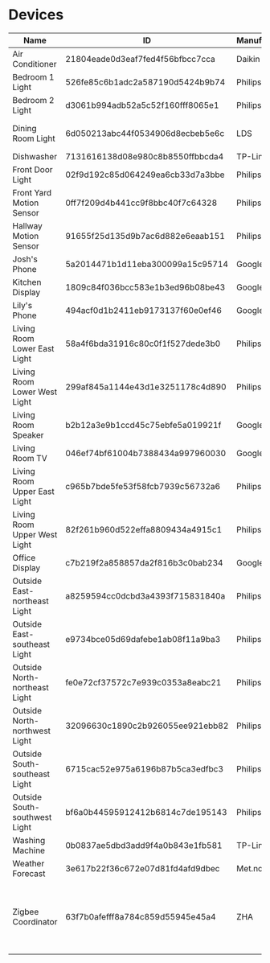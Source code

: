 # Devices

| Name                          | ID                               | Manufacturer   | Model                                                                  | Area                             |
|-------------------------------|----------------------------------|----------------|------------------------------------------------------------------------|----------------------------------|
| Air Conditioner               | 21804eade0d3eaf7fed4f56bfbcc7cca | Daikin         | NOTSUPPORT                                                             | None                             |
| Bedroom 1 Light               | 526fe85c6b1adc2a587190d5424b9b74 | Philips        | LWA001                                                                 | Bedroom 1                        |
| Bedroom 2 Light               | d3061b994adb52a5c52f160fff8065e1 | Philips        | LWA001                                                                 | Bedroom 2                        |
| Dining Room Light             | 6d050213abc44f0534906d8ecbeb5e6c | LDS            | ZBT-DIMLight-GLS0044                                                   | Dining Room                      |
| Dishwasher                    | 7131616138d08e980c8b8550ffbbcda4 | TP-Link        | HS110(AU)                                                              | Kitchen                          |
| Front Door Light              | 02f9d192c85d064249ea6cb33d7a3bbe | Philips        | LCT007                                                                 | Outside                          |
| Front Yard Motion Sensor      | 0ff7f209d4b441cc9f8bbc40f7c64328 | Philips        | SML002                                                                 | Outside                          |
| Hallway Motion Sensor         | 91655f25d135d9b7ac6d882e6eaab151 | Philips        | SML001                                                                 | Hallway                          |
| Josh's Phone                  | 5a2014471b1d11eba300099a15c95714 | Google         | Pixel 4 XL                                                             | None                             |
| Kitchen Display               | 1809c84f036bcc583e1b3ed96b08be43 | Google Inc.    | Google Nest Hub                                                        | Kitchen                          |
| Lily's Phone                  | 494acf0d1b2411eb9173137f60e0ef46 | Google         | Pixel 2 XL                                                             | None                             |
| Living Room Lower East Light  | 58a4f6bda31916c80c0f1f527dede3b0 | Philips        | LCA001                                                                 | Living Room                      |
| Living Room Lower West Light  | 299af845a1144e43d1e3251178c4d890 | Philips        | LCA001                                                                 | Living Room                      |
| Living Room Speaker           | b2b12a3e9b1ccd45c75ebfe5a019921f | Google Inc.    | Google Home                                                            | Living Room                      |
| Living Room TV                | 046ef74bf61004b7388434a997960030 | Google Inc.    | Chromecast Ultra                                                       | Living Room                      |
| Living Room Upper East Light  | c965b7bde5fe53f58fcb7939c56732a6 | Philips        | LCA001                                                                 | Living Room                      |
| Living Room Upper West Light  | 82f261b960d522effa8809434a4915c1 | Philips        | LCA001                                                                 | Living Room                      |
| Office Display                | c7b219f2a858857da2f816b3c0bab234 | Google Inc.    | Google Nest Hub Max                                                    | Office                           |
| Outside East-northeast Light  | a8259594cc0dcbd3a4393f715831840a | Philips        | LCA001                                                                 | Outside                          |
| Outside East-southeast Light  | e9734bce05d69dafebe1ab08f11a9ba3 | Philips        | LCA001                                                                 | Outside                          |
| Outside North-northeast Light | fe0e72cf37572c7e939c0353a8eabc21 | Philips        | LCA001                                                                 | Outside                          |
| Outside North-northwest Light | 32096630c1890c2b926055ee921ebb82 | Philips        | LCA001                                                                 | Outside                          |
| Outside South-southeast Light | 6715cac52e975a6196b87b5ca3edfbc3 | Philips        | LCA001                                                                 | Outside                          |
| Outside South-southwest Light | bf6a0b44595912412b6814c7de195143 | Philips        | LCA001                                                                 | Outside                          |
| Washing Machine               | 0b0837ae5dbd3add9f4a0b843e1fb581 | TP-Link        | HS110(AU)                                                              | Laundry                          |
| Weather Forecast              | 3e617b22f36c672e07d81fd4afd9dbec | Met.no         | Forecast                                                               | None                             |
| Zigbee Coordinator            | 63f7b0afefff8a784c859d55945e45a4 | ZHA            | deCONZ = dresden elektronik deCONZ protocol: ConBee I/II, RaspBee I/II | Office                           |
